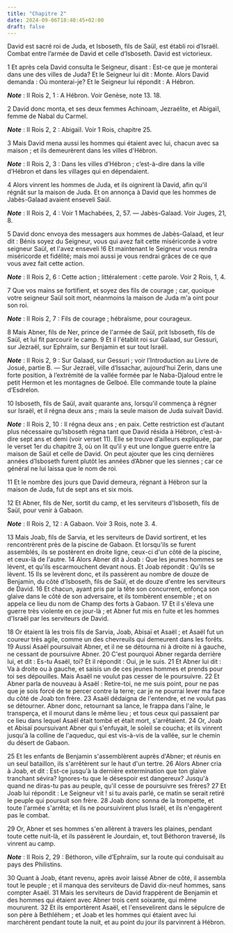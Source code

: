 ```yaml
---
title: "Chapitre 2"
date: 2024-09-06T18:40:45+02:00
draft: false
---
```



David est sacré roi de Juda, et Isboseth, fils de Saül, est établi roi d’Israël.
Combat entre l’armée de David et celle d’Isboseth.
David est victorieux.


1 Et après cela David consulta le Seigneur, disant : Est-ce que je monterai dans une des villes de Juda? Et le Seigneur lui dit : Monte. Alors David demanda : Où monterai-je? Et le Seigneur lui répondit : A Hébron.

***Note*** :  II Rois 2, 1 : A Hébron. Voir Genèse, note 13. 18.

2 David donc monta, et ses deux femmes Achinoam, Jezraélite, et Abigaïl, femme de Nabal du Carmel.

***Note*** :  II Rois 2, 2 : Abigaïl. Voir 1 Rois, chapitre 25.

3 Mais David mena aussi les hommes qui étaient avec lui, chacun avec sa maison ; et ils demeurèrent dans les villes d'Hébron.

***Note*** :  II Rois 2, 3 : Dans les villes d’Hébron ; c’est-à-dire dans la ville d’Hébron et dans les villages qui en dépendaient.

4 Alors vinrent les hommes de Juda, et ils oignirent là David, afin qu'il régnât sur la maison de Juda. Et on annonça à David que les hommes de Jabès-Galaad avaient enseveli Saül.

***Note*** :  II Rois 2, 4 : Voir 1 Machabées, 2, 57. ― Jabès-Galaad. Voir Juges, 21, 8.


5 David donc envoya des messagers aux hommes de Jabès-Galaad, et leur dit : Bénis soyez du Seigneur, vous qui avez fait cette miséricorde à votre seigneur Saül, et l'avez enseveli !6 Et maintenant le Seigneur vous rendra miséricorde et fidélité; mais moi aussi je vous rendrai grâces de ce que vous avez fait cette action.

***Note*** :  II Rois 2, 6 : Cette action ; littéralement : cette parole. Voir 2 Rois, 1, 4.

7 Que vos mains se fortifient, et soyez des fils de courage ; car, quoique votre seigneur Saül soit mort, néanmoins la maison de Juda m'a oint pour son roi.

***Note*** :  II Rois 2, 7 : Fils de courage ; hébraïsme, pour courageux.


8 Mais Abner, fils de Ner, prince de l'armée de Saül, prit Isboseth, fils de Saül, et lui fit parcourir le camp. 9 Et il l'établit roi sur Galaad, sur Gessuri, sur Jezraël, sur Ephraïm, sur Benjamin et sur tout Israël.

***Note*** :  II Rois 2, 9 : Sur Galaad, sur Gessuri ; voir l’Introduction au Livre de Josué, partie B. ― Sur Jezraël, ville d’Issachar, aujourd’hui Zerin, dans une forte position, à l’extrémité de la vallée formée par le Naba-Djaloud entre le petit Hermon et les montagnes de Gelboé. Elle commande toute la plaine d’Esdrelon.

10 Isboseth, fils de Saül, avait quarante ans, lorsqu'il commença à régner sur Israël, et il régna deux ans ; mais la seule maison de Juda suivait David.

***Note*** :  II Rois 2, 10 : Il régna deux ans ; en paix. Cette restriction est d’autant plus nécessaire qu’Isboseth régna tant que David résida à Hébron, c’est-à-dire sept ans et demi (voir verset 11). Elle se trouve d’ailleurs expliquée, par le verset 1er du chapitre 3, où on lit qu’il y eut une longue guerre entre la maison de Saül et celle de David. On peut ajouter que les cinq dernières années d’Isboseth furent plutôt les années d’Abner que les siennes ; car ce général ne lui laissa que le nom de roi.

11 Et le nombre des jours que David demeura, régnant à Hébron sur la maison de Juda, fut de sept ans et six mois.


12 Et Abner, fils de Ner, sortit du camp, et les serviteurs d'Isboseth, fils de Saül, pour venir à Gabaon.

***Note*** :  II Rois 2, 12 : A Gabaon. Voir 3 Rois, note 3. 4.

13 Mais Joab, fils de Sarvia, et les serviteurs de David sortirent, et les rencontrèrent près de la piscine de Gabaon. Et lorsqu'ils se furent assemblés, ils se postèrent en droite ligne, ceux-ci d'un côté de la piscine, et ceux-là de l'autre. 14 Alors Abner dit à Joab : Que les jeunes hommes se lèvent, et qu'ils escarmouchent devant nous. Et Joab répondit : Qu'ils se lèvent. 15 Ils se levèrent donc, et ils passèrent au nombre de douze de Benjamin, du côté d'Isboseth, fils de Saül, et de douze d'entre les serviteurs de David. 16 Et chacun, ayant pris par la tête son concurrent, enfonça son glaive dans le côté de son adversaire, et ils tombèrent ensemble ; et on appela ce lieu du nom de Champ des forts à Gabaon. 17 Et il s'éleva une guerre très violente en ce jour-là ; et Abner fut mis en fuite et les hommes d'Israël par les serviteurs de David.


18 Or étaient là les trois fils de Sarvia, Joab, Abisaï et Asaël ; et Asaël fut un coureur très agile, comme un des chevreuils qui demeurent dans les forêts. 19 Aussi Asaël poursuivait Abner, et il ne se détourna ni à droite ni à gauche, ne cessant de poursuivre Abner. 20 C'est pourquoi Abner regarda derrière lui, et dit : Es-tu Asaël, toi? Et il répondit : Oui, je le suis. 21 Et Abner lui dit : Va à droite ou à gauche, et saisis un de ces jeunes hommes et prends pour toi ses dépouilles. Mais Asaël ne voulut pas cesser de le poursuivre. 22 Et Abner parla de nouveau à Asaël : Retire-toi, ne me suis point, pour ne pas que je sois forcé de te percer contre la terre; car je ne pourrai lever ma face du côté de Joab ton frère. 23 Asaël dédaigna de l'entendre, et ne voulut pas se détourner. Abner donc, retournant sa lance, le frappa dans l'aîne, le transperça, et il mourut dans le même lieu ; et tous ceux qui passaient par ce lieu dans lequel Asaël était tombé et était mort, s'arrêtaient. 24 Or, Joab et Abisaï
poursuivant Abner qui s'enfuyait, le soleil se coucha; et ils vinrent jusqu'à la colline de l'aqueduc, qui est vis-à-vis de la vallée, sur le chemin du désert de Gabaon.


25 Et les enfants de Benjamin s'assemblèrent auprès d'Abner; et réunis en un seul bataillon, ils s'arrêtèrent sur le haut d'un tertre. 26 Alors Abner cria à Joab, et dit : Est-ce jusqu'à la dernière extermination que ton glaive tranchant sévira? Ignores-tu que le désespoir est dangereux? Jusqu'à quand ne diras-tu pas au peuple, qu'il cesse de poursuivre ses frères? 27 Et Joab lui répondit : Le Seigneur vit ! si tu avais parlé, ce matin se serait retiré le peuple qui poursuit son frère. 28 Joab donc sonna de la trompette, et toute l'armée s'arrêta; et ils ne poursuivirent plus Israël, et ils n'engagèrent pas le combat.


29 Or, Abner et ses hommes s'en allèrent à travers les plaines, pendant toute cette nuit-là, et ils passèrent le Jourdain, et, tout Béthoron traversé, ils vinrent au camp.

***Note*** :  II Rois 2, 29 : Béthoron, ville d’Ephraïm, sur la route qui conduisait au pays des Philistins.

30 Quant à Joab, étant revenu, après avoir laissé Abner de côté, il assembla tout le peuple ; et il manqua des serviteurs de David dix-neuf hommes, sans compter Asaël. 31 Mais les serviteurs de David frappèrent de Benjamin et des hommes qui étaient avec Abner trois cent soixante, qui même moururent. 32 Et ils emportèrent Asaël, et l'ensevelirent dans le sépulcre de son père à Bethléhem ; et Joab et les hommes qui étaient avec lui marchèrent pendant toute la nuit, et au point du jour ils parvinrent à Hébron.

